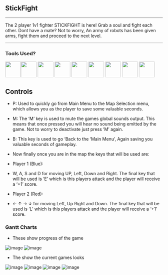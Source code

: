 ## StickFight
----
The 2 player 1v1 fighter STICKFIGHT is here! Grab a soul and fight each other. Dont have a mate? Not to worry, An army of robots has been given arms, fight them and proceed to the next level.

----

### Tools Used?

<img src="https://cdn-icons-png.flaticon.com/512/136/136525.png" width="50" height="50"><img src="https://cdn-icons-png.flaticon.com/512/1051/1051277.png" width="50" height="50"> <img src="https://cdn-icons-png.flaticon.com/512/732/732190.png" width="50" height="50"> <img src="https://cdn-icons-png.flaticon.com/512/5968/5968292.png" width="50" height="50"> <img src="https://cdn.worldvectorlogo.com/logos/electron-1.svg" width="50" height="50"> <img src="https://i.imgur.com/4Z9ZJJS.png" width="50" height="50"> <img src="https://cdn-icons-png.flaticon.com/512/5968/5968520.png" width="50" height="50"> <img src="https://i.imgur.com/FNuUSpg.png" width="50" height="50"> <img src="https://cdn-icons-png.flaticon.com/512/5968/5968428.png" width="50" height="50">

## Controls
- P: Used to quickly go from Main Menu to the Map Selection menu, which allows you as the player to save some valuable seconds.
- M: The ‘M’ key is used to mute the games global sounds output. This means that once pressed you will hear no sound being emitted by the 
game. Not to worry to deactivate just press ‘M’ again.
- B: This key is used to go ‘Back to the ‘Main Menu’, Again saving you valuable seconds of gameplay.

- Now finally once you are in the map the keys that will be used are:
- Player 1 (Blue):
- W, A, S and D for moving UP, Left, Down and Right. The final key that will be used is ‘E’ which is this players attack and the player will receive a ‘+1’ score.
- Player 2 (Red):
- ← ↑ → ↓ for moving Left, Up Right and Down. The final key that will be used is ‘L’ which is this players attack and the player will receive a ‘+1’ score.




### Gantt Charts
- These show progress of the game

![image](https://user-images.githubusercontent.com/82535503/206720239-bc672fd8-8f75-403c-94d1-2b1fb5acbeae.png)
![image](https://user-images.githubusercontent.com/82535503/206720529-c81b79fb-2fd0-4cb7-9e4f-8a713978e0a1.png)

- The show the current games looks

![image](https://user-images.githubusercontent.com/82535503/206723053-f5c469f3-01a9-4c5f-8ae4-e69442ffa8a0.png)
![image](https://user-images.githubusercontent.com/82535503/206723141-04a88f0b-d9b6-4aa8-af81-b44a0a3f61e9.png)
![image](https://user-images.githubusercontent.com/82535503/206723167-236313a0-f874-4523-8f50-51abb4b8d9c9.png)
![image](https://user-images.githubusercontent.com/82535503/206723354-063bc820-8c0a-405b-83af-3c3ac0ff67a2.png)
